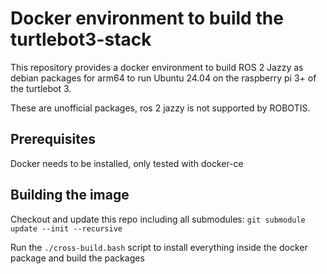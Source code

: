 # Docker environment to build the turtlebot3-stack
This repository provides a docker environment to build ROS 2 Jazzy as debian packages for arm64 to run Ubuntu 24.04 on the raspberry pi 3+ of the turtlebot 3.

These are unofficial packages, ros 2 jazzy is not supported by ROBOTIS.

## Prerequisites
Docker needs to be installed, only tested with docker-ce

## Building the image
Checkout and update this repo including all submodules: `git submodule update --init --recursive`

Run the `./cross-build.bash` script to install everything inside the docker package and build the packages

